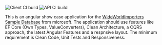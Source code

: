 ![Client CI build](https://github.com/DominicSachs/wide-world-importers/actions/workflows/ci-client.yml/badge.svg)
![API CI build](https://github.com/DominicSachs/wide-world-importers/actions/workflows/ci-api.yml/badge.svg)

This is an angular show case application for the [WideWorldImporters Sample Database](https://github.com/Microsoft/sql-server-samples/releases/tag/wide-world-importers-v1.0) from microsoft. The application should use features like EF Core (Own Types, ValueConverters), Clean Architecture, a CQRS approach, the latest Angular Features and a respnsive layout. The minimum requirement is Clean Code, Unit Tests and Responsiveness.
